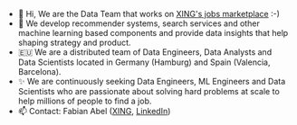 - 👋 Hi, We are the Data Team that works on [XING's jobs marketplace](https://xing.com/jobs) :-) 
- 👀  We develop recommender systems, search services and other machine learning based components and provide data insights that help shaping strategy and product.
- 🇪🇺 We are a distributed team of Data Engineers, Data Analysts and Data Scientists located in Germany (Hamburg) and Spain (Valencia, Barcelona).
- ✨ We are continuously seeking Data Engineers, ML Engineers and Data Scientists who are passionate about solving hard problems at scale to help millions of people to find a job.
- 📫 Contact: Fabian Abel ([XING](https://www.xing.com/profile/Fabian_Abel), [LinkedIn](https://de.linkedin.com/in/fabianabel))
